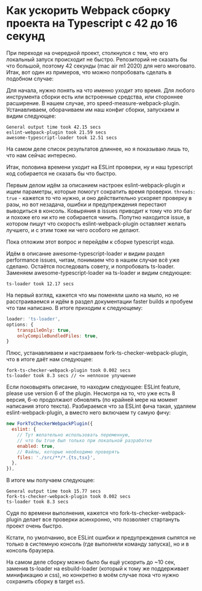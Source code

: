# Как ускорить Webpack сборку проекта на Typescript с 42 до 16 секунд

При переходе на очередной проект, столкнулся с тем, что его локальный запуск происходит не быстро. Репозиторий не сказать бы что большой, поэтому 42 секунды (mac air m1 2020) для него многовато. Итак, вот один из примеров, что можно попробовать сделать в подобном случае:

Для начала, нужно понять на что именно уходит это время. Для любого инструмента сборки есть или встроенные средства, или стороннее расширение. В нашем случае, это speed-measure-webpack-plugin. Устанавливаем, оборачиваем им наш конфиг сборки, запускаем и видим следующее:

```shell
General output time took 42.15 secs
eslint-webpack-plugin took 21.59 secs
awesome-typescript-loader took 12.51 secs
```

На самом деле список результатов длиннее, но я показываю лишь то, что нам сейчас интересно.

Итак, половина времени уходит на ESLint проверки, ну и наш typescript код собирается не сказать бы что быстро.

Первым делом идём за описанием настроек eslint-webpack-plugin и ищем параметры, которые помогут сократить время проверки. `threads: true` - кажется то что нужно, и оно действительно ускоряет проверку в разы, но вот незадача, ошибки и предупреждения перестают выводиться в консоль. Ковыряния в issues приводит к тому что это баг и похоже его ни кто не собирается чинить. Попутно находится issue, в котором пишут что скорость eslint-webpack-plugin оставляет желать лучшего, и с этим тоже ни чего особого не делают.

Пока отложим этот вопрос и перейдём к сборке typescript кода.

Идём в описание awesome-typescript-loader и видим раздел performance issues, читам, понимаем что в нашем случае всё уже сделано. Остаётся последовать совету, и попробовать ts-loader. Заменяем awesome-typescript-loader на ts-loader и видим следующее:

```shell
ts-loader took 12.17 secs
```

На первый взгляд, кажется что мы поменяли шило на мыло, но не расстраиваемся и идём в раздел документации faster builds и пробуем что там написано. В итоге приходим к следующему:

```javascript
loader: 'ts-loader',
options: {
    transpileOnly: true,
    onlyCompileBundledFiles: true,
}
```

Плюс, устанавливаем и настраиваем fork-ts-checker-webpack-plugin, что в итоге даёт нам следующее:

```shell
fork-ts-checker-webpack-plugin took 0.002 secs
ts-loader took 8.3 secs // <= неплохое улучшение
```

Если поковырять описание, то находим следующее: ESLint feature, please use version 6 of the plugin. Несмотря на то, что уже есть 8 версия, 6-ю продолжают обновлять (по крайней мере на момент написания этого текста). Разбираемся что за ESLint фича такая, удаляем eslint-webpack-plugin, а вместо него включаем ту самую фичу:

```javascript
new ForkTsCheckerWebpackPlugin({
  eslint: {
    // Тут желательно использовать переменную,
    // что бы true был только при локальной разработке
    enabled: true,
    // Файлы, которые необходимо проверять
    files: './src/**/*.{ts,tsx}',
  },
}),
```

В итоге мы получаем следующее:

```shell
General output time took 15.77 secs
fork-ts-checker-webpack-plugin took 0.002 secs
ts-loader took 8.3 secs
```

Судя по времени выполнения, кажется что fork-ts-checker-webpack-plugin делает все проверки асинхронно, что позволяет стартануть проект очень быстро.

Кстати, по умолчанию, все ESLint ошибки и предупреждения сыпятся не только в системную консоль (где выполняли команду запуска), но и в консоль браузера.

На самом деле сборку можно было бы ещё ускорить до ~10 сек, заменив ts-loader на esbuild-loader (который к тому же поддерживает минификацию и css), но конкретно в моём случае пока что нужно сохранить сборку в target `es5`.
